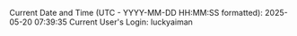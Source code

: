 Current Date and Time (UTC - YYYY-MM-DD HH:MM:SS formatted): 2025-05-20 07:39:35
Current User's Login: luckyaiman
